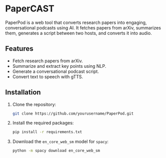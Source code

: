 # PaperCAST

PaperPod is a web tool that converts research papers into engaging, conversational podcasts using AI. It fetches papers from arXiv, summarizes them, generates a script between two hosts, and converts it into audio.

## Features
- Fetch research papers from arXiv.
- Summarize and extract key points using NLP.
- Generate a conversational podcast script.
- Convert text to speech with gTTS.

## Installation
1. Clone the repository:
   ```bash
   git clone https://github.com/yourusername/PaperPod.git
   ```
2. Install the required packages:
   ```bash
   pip install -r requirements.txt
   ```
3. Download the `en_core_web_sm` model for `spacy`:
   ```bash
   python -m spacy download en_core_web_sm
   ```